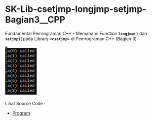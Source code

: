 # SK-Lib-csetjmp-longjmp-setjmp-Bagian3__CPP
Fundamental Pemrograman C++ - Memahami Function <code><b>longjmp()</b></code> dan <code><b>setjmp()</b></code>pada Library <code><b>&lt;csetjmp></b></code> di Pemrograman C++ (Bagian 3)<br><br>
<img src="https://github.com/RizkyKhapidsyah/SK-Lib-csetjmp-longjmp-setjmp-Bagian3__CPP/blob/master/SK-Lib-csetjmp-longjmp-setjmp-Bagian5__CPP/result/001.PNG"><br><br>
Lihat Source Code : <br>
- <a href="https://github.com/RizkyKhapidsyah/SK-Lib-csetjmp-longjmp-setjmp-Bagian3__CPP/blob/master/SK-Lib-csetjmp-longjmp-setjmp-Bagian5__CPP/Source.cpp">Program</a>
